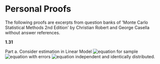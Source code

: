 # Personal Proofs

The following proofs are excerpts from question banks of 'Monte Carlo Statistical Methods 2nd Edition' by Christian Robert and George Casella without answer references.

**1.31**

Part a. Consider estimation in Linear Model 
![equation](https://latex.codecogs.com/svg.image?Y=b_%7B1%7DX_%7B1%7D&plus;b_%7B2%7DX_%7B2%7D&plus;%5Cepsilon,0%5Cleq%20b_%7B1%7D,b_%7B2%7D%5Cleq%201) for sample ![equation](https://latex.codecogs.com/svg.image?%5Cleft(Y_%7B1%7D,X_%7B11%7D,X_%7B21%7D%5Cright),...,%5Cleft(Y_%7Bn%7D,X_%7B1n%7D,X_%7B2n%7D%5Cright)) with errors ![equation](https://latex.codecogs.com/svg.image?%5Cepsilon_%7Bi%7D%5Csim%20N(0,1)) independent and identically distributed. 
